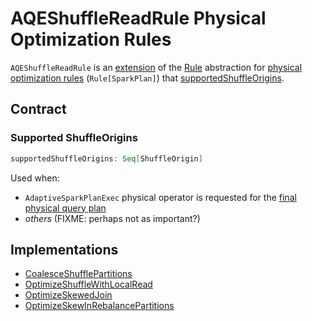 # AQEShuffleReadRule Physical Optimization Rules

`AQEShuffleReadRule` is an [extension](#contract) of the [Rule](../catalyst/Rule.md) abstraction for [physical optimization rules](#implementations) (`Rule[SparkPlan]`) that [supportedShuffleOrigins](#supportedShuffleOrigins).

## Contract

### <span id="supportedShuffleOrigins"> Supported ShuffleOrigins

```scala
supportedShuffleOrigins: Seq[ShuffleOrigin]
```

Used when:

* `AdaptiveSparkPlanExec` physical operator is requested for the [final physical query plan](../physical-operators/AdaptiveSparkPlanExec.md#getFinalPhysicalPlan)
* _others_ (FIXME: perhaps not as important?)

## Implementations

* [CoalesceShufflePartitions](CoalesceShufflePartitions.md)
* [OptimizeShuffleWithLocalRead](OptimizeShuffleWithLocalRead.md)
* [OptimizeSkewedJoin](OptimizeSkewedJoin.md)
* [OptimizeSkewInRebalancePartitions](OptimizeSkewInRebalancePartitions.md)
